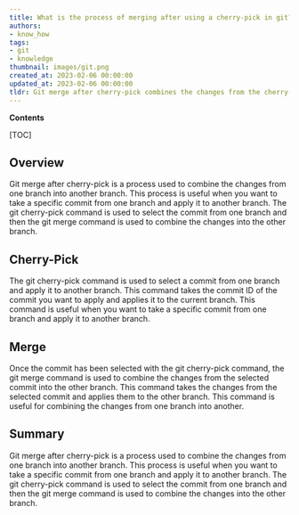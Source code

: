 ```yaml
---
title: What is the process of merging after using a cherry-pick in git?
authors:
- know_how
tags:
- git
- knowledge
thumbnail: images/git.png
created_at: 2023-02-06 00:00:00
updated_at: 2023-02-06 00:00:00
tldr: Git merge after cherry-pick combines the changes from the cherry-picked commit into the current branch.
---
```


**Contents**

[TOC]

## Overview

Git merge after cherry-pick is a process used to combine the changes from one branch into another branch. This process is useful when you want to take a specific commit from one branch and apply it to another branch. The git cherry-pick command is used to select the commit from one branch and then the git merge command is used to combine the changes into the other branch.

## Cherry-Pick

The git cherry-pick command is used to select a commit from one branch and apply it to another branch. This command takes the commit ID of the commit you want to apply and applies it to the current branch. This command is useful when you want to take a specific commit from one branch and apply it to another branch.

## Merge

Once the commit has been selected with the git cherry-pick command, the git merge command is used to combine the changes from the selected commit into the other branch. This command takes the changes from the selected commit and applies them to the other branch. This command is useful for combining the changes from one branch into another.

## Summary

Git merge after cherry-pick is a process used to combine the changes from one branch into another branch. This process is useful when you want to take a specific commit from one branch and apply it to another branch. The git cherry-pick command is used to select the commit from one branch and then the git merge command is used to combine the changes into the other branch.
